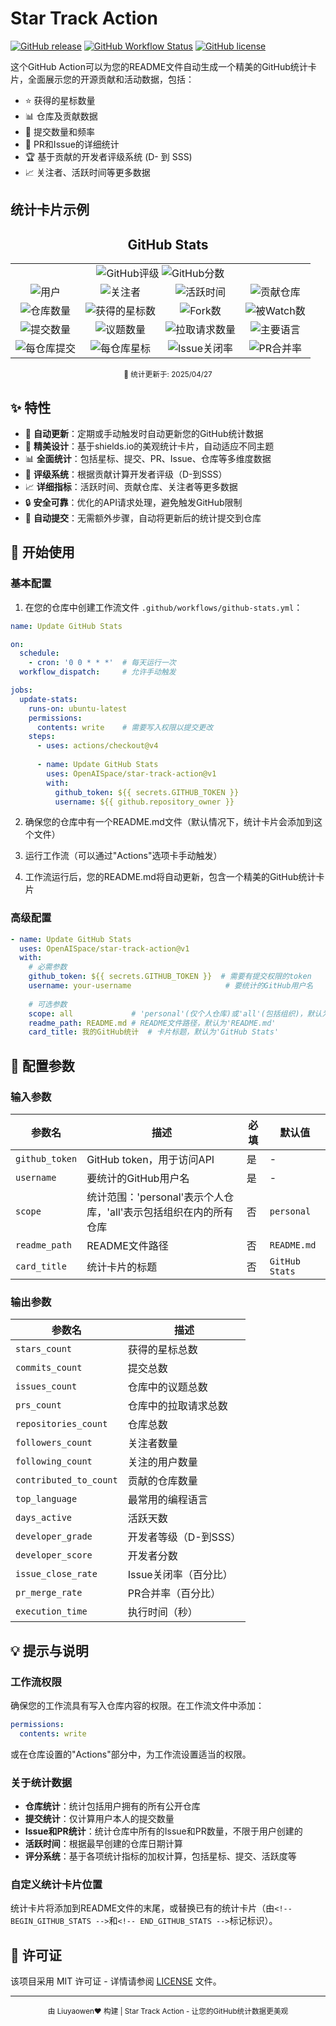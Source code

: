 # Star Track Action

[![GitHub release](https://img.shields.io/github/v/release/OpenAISpace/star-track-action?style=flat-square)](https://github.com/OpenAISpace/star-track-action/releases)
[![GitHub Workflow Status](https://img.shields.io/github/actions/workflow/status/OpenAISpace/star-track-action/ci.yml?branch=main&style=flat-square)](https://github.com/OpenAISpace/star-track-action/actions)
[![GitHub license](https://img.shields.io/github/license/OpenAISpace/star-track-action?style=flat-square)](https://github.com/OpenAISpace/star-track-action/blob/main/LICENSE)

这个GitHub Action可以为您的README文件自动生成一个精美的GitHub统计卡片，全面展示您的开源贡献和活动数据，包括：

- ⭐ 获得的星标数量
- 📊 仓库及贡献数据
- 📝 提交数量和频率
- 🔄 PR和Issue的详细统计
- 🏆 基于贡献的开发者评级系统 (D- 到 SSS)
- 📈 关注者、活跃时间等更多数据

## 统计卡片示例

<!-- BEGIN_GITHUB_STATS -->
<div align="center">

## GitHub Stats

<table>
  <tr>
    <td align="center" colspan="4">
      <img alt="GitHub评级" src="https://img.shields.io/badge/Grade-S+-FB2?style=for-the-badge&logo=github&logoColor=white" />
      <img alt="GitHub分数" src="https://img.shields.io/badge/Score-1692-FB2?style=for-the-badge&logo=github&logoColor=white" />
    </td>
  </tr>
  <tr>
    <td align="center">
      <img alt="用户" src="https://img.shields.io/badge/User-liyown-2D9EF1?style=for-the-badge&logo=github&logoColor=white" />
    </td>
    <td align="center">
      <img alt="关注者" src="https://img.shields.io/badge/Followers-16-2D9EF1?style=for-the-badge&logo=github&logoColor=white" />
    </td>
    <td align="center">
      <img alt="活跃时间" src="https://img.shields.io/badge/Years_Active-4.2-2D9EF1?style=for-the-badge&logo=github&logoColor=white" />
    </td>
    <td align="center">
      <img alt="贡献仓库" src="https://img.shields.io/badge/Contributed_To-21-2D9EF1?style=for-the-badge&logo=github&logoColor=white" />
    </td>
  </tr>
  <tr>
    <td align="center">
      <img alt="仓库数量" src="https://img.shields.io/badge/Repositories-48-26A641?style=for-the-badge&logo=github&logoColor=white" />
    </td>
    <td align="center">
      <img alt="获得的星标数" src="https://img.shields.io/badge/Stars-1628-FFD94C?style=for-the-badge&logo=github&logoColor=black" />
    </td>
    <td align="center">
      <img alt="Fork数" src="https://img.shields.io/badge/Forked-227-26A641?style=for-the-badge&logo=github&logoColor=white" />
    </td>
    <td align="center">
      <img alt="被Watch数" src="https://img.shields.io/badge/Watched-1628-26A641?style=for-the-badge&logo=github&logoColor=white" />
    </td>
  </tr>
  <tr>
    <td align="center">
      <img alt="提交数量" src="https://img.shields.io/badge/Commits-658-2188FF?style=for-the-badge&logo=git&logoColor=white" />
    </td>
    <td align="center">
      <img alt="议题数量" src="https://img.shields.io/badge/Issues-44-F74D53?style=for-the-badge&logo=github&logoColor=white" />
    </td>
    <td align="center">
      <img alt="拉取请求数量" src="https://img.shields.io/badge/Pull_Requests-9-A371F7?style=for-the-badge&logo=github&logoColor=white" />
    </td>
    <td align="center">
      <img alt="主要语言" src="https://img.shields.io/badge/Top_Language-Python-2188FF?style=for-the-badge&logo=github&logoColor=white" />
    </td>
  </tr>
  <tr>
    <td align="center">
      <img alt="每仓库提交" src="https://img.shields.io/badge/Commits_Per_Repo-14-2188FF?style=for-the-badge&logo=git&logoColor=white" />
    </td>
    <td align="center">
      <img alt="每仓库星标" src="https://img.shields.io/badge/Stars_Per_Repo-33.9-FFD94C?style=for-the-badge&logo=github&logoColor=black" />
    </td>
    <td align="center">
      <img alt="Issue关闭率" src="https://img.shields.io/badge/Issue_Close_Rate-73%25-F74D53?style=for-the-badge&logo=github&logoColor=white" />
    </td>
    <td align="center">
      <img alt="PR合并率" src="https://img.shields.io/badge/PR_Merge_Rate-89%25-A371F7?style=for-the-badge&logo=github&logoColor=white" />
    </td>
  </tr>
</table>

<sup>📅 统计更新于: 2025/04/27</sup>

</div>
<!-- END_GITHUB_STATS -->

## ✨ 特性

- 🔄 **自动更新**：定期或手动触发时自动更新您的GitHub统计数据
- 🎨 **精美设计**：基于shields.io的美观统计卡片，自动适应不同主题
- 📊 **全面统计**：包括星标、提交、PR、Issue、仓库等多维度数据
- 🌟 **评级系统**：根据贡献计算开发者评级（D-到SSS）
- 📈 **详细指标**：活跃时间、贡献仓库、关注者等更多数据
- 🔒 **安全可靠**：优化的API请求处理，避免触发GitHub限制
- 🤖 **自动提交**：无需额外步骤，自动将更新后的统计提交到仓库

## 🚀 开始使用

### 基本配置

1. 在您的仓库中创建工作流文件 `.github/workflows/github-stats.yml`：

```yaml
name: Update GitHub Stats

on:
  schedule:
    - cron: '0 0 * * *'  # 每天运行一次
  workflow_dispatch:     # 允许手动触发

jobs:
  update-stats:
    runs-on: ubuntu-latest
    permissions:
      contents: write    # 需要写入权限以提交更改
    steps:
      - uses: actions/checkout@v4
      
      - name: Update GitHub Stats
        uses: OpenAISpace/star-track-action@v1
        with:
          github_token: ${{ secrets.GITHUB_TOKEN }}
          username: ${{ github.repository_owner }}
```

2. 确保您的仓库中有一个README.md文件（默认情况下，统计卡片会添加到这个文件）

3. 运行工作流（可以通过"Actions"选项卡手动触发）

4. 工作流运行后，您的README.md将自动更新，包含一个精美的GitHub统计卡片

### 高级配置

```yaml
- name: Update GitHub Stats
  uses: OpenAISpace/star-track-action@v1
  with:
    # 必需参数
    github_token: ${{ secrets.GITHUB_TOKEN }}  # 需要有提交权限的token
    username: your-username                     # 要统计的GitHub用户名
    
    # 可选参数
    scope: all             # 'personal'(仅个人仓库)或'all'(包括组织)，默认为'personal'
    readme_path: README.md # README文件路径，默认为'README.md'
    card_title: 我的GitHub统计  # 卡片标题，默认为'GitHub Stats'
```

## 🔧 配置参数

### 输入参数

| 参数名 | 描述 | 必填 | 默认值 |
|--------|------|------|--------|
| `github_token` | GitHub token，用于访问API | 是 | - |
| `username` | 要统计的GitHub用户名 | 是 | - |
| `scope` | 统计范围：'personal'表示个人仓库，'all'表示包括组织在内的所有仓库 | 否 | `personal` |
| `readme_path` | README文件路径 | 否 | `README.md` |
| `card_title` | 统计卡片的标题 | 否 | `GitHub Stats` |

### 输出参数

| 参数名 | 描述 |
|--------|------|
| `stars_count` | 获得的星标总数 |
| `commits_count` | 提交总数 |
| `issues_count` | 仓库中的议题总数 |
| `prs_count` | 仓库中的拉取请求总数 |
| `repositories_count` | 仓库总数 |
| `followers_count` | 关注者数量 |
| `following_count` | 关注的用户数量 |
| `contributed_to_count` | 贡献的仓库数量 |
| `top_language` | 最常用的编程语言 |
| `days_active` | 活跃天数 |
| `developer_grade` | 开发者等级（D-到SSS） |
| `developer_score` | 开发者分数 |
| `issue_close_rate` | Issue关闭率（百分比） |
| `pr_merge_rate` | PR合并率（百分比） |
| `execution_time` | 执行时间（秒） |

## 💡 提示与说明

### 工作流权限

确保您的工作流具有写入仓库内容的权限。在工作流文件中添加：

```yaml
permissions:
  contents: write
```

或在仓库设置的"Actions"部分中，为工作流设置适当的权限。

### 关于统计数据

- **仓库统计**：统计包括用户拥有的所有公开仓库
- **提交统计**：仅计算用户本人的提交数量
- **Issue和PR统计**：统计仓库中所有的Issue和PR数量，不限于用户创建的
- **活跃时间**：根据最早创建的仓库日期计算
- **评分系统**：基于各项统计指标的加权计算，包括星标、提交、活跃度等

### 自定义统计卡片位置

统计卡片将添加到README文件的末尾，或替换已有的统计卡片（由`<!-- BEGIN_GITHUB_STATS -->`和`<!-- END_GITHUB_STATS -->`标记标识）。



## 📄 许可证

该项目采用 MIT 许可证 - 详情请参阅 [LICENSE](LICENSE) 文件。

---

<div align="center">
  <sub>由 Liuyaowen❤️ 构建 | Star Track Action - 让您的GitHub统计数据更美观</sub>
</div>
